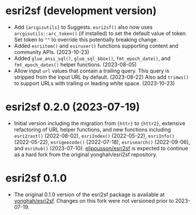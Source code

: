 # esri2sf (development version)

* Add `{arcgisutils}` to Suggests. `esri2sf()` also now uses `arcgisutils::arc_token()` (if installed) to set the default value of token. Set token to `""` to override this potentially breaking change.
* Added `esriitem()` and `esiruser()` functions supporting content and community APIs. (2023-10-23)
* Added `glue_ansi_sql()`, `glue_sql_bbox()`, `fmt_epoch_date()`, and `fmt_epoch_dates()` helper functions. (2023-08-05)
* Allow input `url` values that contain a trailing query. This query is stripped from the input URL by default. (2023-08-22) Also add `trimws()` to support URLs with trailing or leading white space. (2023-10-23)

# esri2sf 0.2.0 (2023-07-19)

* Initial version including the migration from `{httr}` to `{httr2}`, extensive refactoring of URL helper functions, and new functions including `esri2rast()` (2022-08-02), `esriIndex()` (2022-05-22), `esriInfo()` (2022-05-22), `esrigeocode()` (2022-07-18), `esrisearch()` (2022-09-06), and `esrihub()` (2023-07-10). [elipousson/esri2sf](https://github.com/elipousson/esri2sf) is expected to continue as a hard fork from the original yonghah/esri2sf repository.

# esri2sf 0.1.0

* The original 0.1.0 version of the esri2sf package is available at [yonghah/esri2sf](https://github.com/yonghah/esri2sf). Changes on this fork were not versioned prior to 2023-07-19. 
